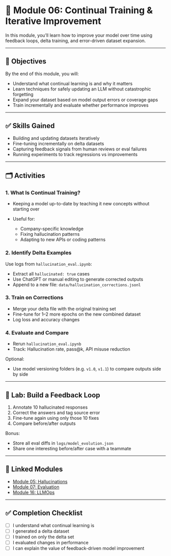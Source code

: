 # 🔁 Module 06: Continual Training & Iterative Improvement

In this module, you’ll learn how to improve your model over time using feedback loops, delta training, and error-driven dataset expansion.

---

## 🎯 Objectives

By the end of this module, you will:

* Understand what continual learning is and why it matters
* Learn techniques for safely updating an LLM without catastrophic forgetting
* Expand your dataset based on model output errors or coverage gaps
* Train incrementally and evaluate whether performance improves

---

## ✅ Skills Gained

* Building and updating datasets iteratively
* Fine-tuning incrementally on delta datasets
* Capturing feedback signals from human reviews or eval failures
* Running experiments to track regressions vs improvements

---

## 🗂️ Activities

### 1. What Is Continual Training?

* Keeping a model up-to-date by teaching it new concepts without starting over
* Useful for:

  * Company-specific knowledge
  * Fixing hallucination patterns
  * Adapting to new APIs or coding patterns

### 2. Identify Delta Examples

Use logs from `hallucination_eval.ipynb`:

* Extract all `hallucinated: true` cases
* Use ChatGPT or manual editing to generate corrected outputs
* Append to a new file: `data/hallucination_corrections.jsonl`

### 3. Train on Corrections

* Merge your delta file with the original training set
* Fine-tune for 1–2 more epochs on the new combined dataset
* Log loss and accuracy changes

### 4. Evaluate and Compare

* Rerun `hallucination_eval.ipynb`
* Track: Hallucination rate, pass\@k, API misuse reduction

Optional:

* Use model versioning folders (e.g. `v1.0`, `v1.1`) to compare outputs side by side

---

## 🧪 Lab: Build a Feedback Loop

1. Annotate 10 hallucinated responses
2. Correct the answers and tag source error
3. Fine-tune again using only those 10 fixes
4. Compare before/after outputs

Bonus:

* Store all eval diffs in `logs/model_evolution.json`
* Share one interesting before/after case with a teammate

---

## 🔗 Linked Modules

* [Module 05: Hallucinations](../05_Minimizing_Hallucinations_in_Code_Generation/README.md)
* [Module 07: Evaluation](../07_Evaluation_&_Alignment/README.md)
* [Module 16: LLMOps](../18_LLMOps_&_Model_Lifecycle_Management/README.md)

---

## ✅ Completion Checklist

* [ ] I understand what continual learning is
* [ ] I generated a delta dataset
* [ ] I trained on only the delta set
* [ ] I evaluated changes in performance
* [ ] I can explain the value of feedback-driven model improvement
